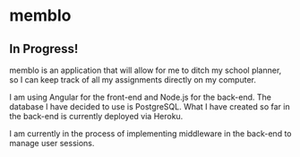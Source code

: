 # memblo
## In Progress!

memblo is an application that will allow for me to ditch my school planner, so I can keep track of all my assignments directly on my computer. 

I am using Angular for the front-end and Node.js for the back-end. The database I have decided to use is PostgreSQL. What I have created so far in the back-end is currently deployed via Heroku.

I am currently in the process of implementing middleware in the back-end to manage user sessions.